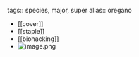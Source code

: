 tags:: species, major, super
alias:: oregano

- [[cover]]
- [[staple]]
- [[biohacking]]
- ![image.png](https://peach-geographical-bat-397.mypinata.cloud/ipfs/QmaBvXVYxhVEVHLaobVpXyirfFDoypBFncKVBv7Lip76Bk)